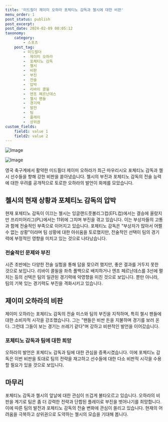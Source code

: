 ```yaml
---
title: '미드필더 제이미 오하라 포체티노 감독과 첼시에 대한 비판'
menu_order: 1
post_status: publish
post_excerpt: 
post_date: 2024-02-09 00:05:12
taxonomy:
    category:
        - 스포츠
    post_tag:
        - 미드필더
        -  제이미 오하라
        -  포체티노 감독
        -  첼시
        -  비판
        -  부진
        -  전술
        -  압박
        -  리바이 콜윌
        -  엔조 페르난데스
        -  첼시 팬들
        -  경기력
        -  발전
        -  팀
        -  플레이
        -  상위권
custom_fields:
    field1: value 1
    field2: value 2
---
```


![Image](https://imgnews.pstatic.net/image/411/2024/02/08/0000041330_001_20240208170201456.jpg?type=w647)

![Image](https://imgnews.pstatic.net/image/411/2024/02/08/0000041330_002_20240208170201496.jpg?type=w647)

영국 축구계에서 활약한 미드필더 제이미 오하라가 최근 마우리시오 포체티노 감독과 첼시 선수들을 향해 강한 비판을 쏟아냈습니다. 첼시의 부진과 포체티노 감독의 전술 능력에 대한 우려를 공개적으로 토로한 오하라의 발언이 화제를 모았습니다.
## 첼시의 현재 상황과 포체티노 감독의 압박
현재 포체티노 감독이 이끄는 첼시는 잉글랜드풋볼리그컵(EFL컵)에서는 결승에 올랐지만 프리미어리그(PL)에서는 11위에 그치며 부진을 겪고 있습니다. 이는 부상자들의 고통과 함께 전술적인 부족으로 이어지고 있습니다. 포체티노 감독은 "부상자가 많아서 어쩔 수 없는 상황"이라며 팀 상황에 대한 아쉬움을 토로했지만, 전술적인 선택이 팀의 경기력에 부정적인 영향을 미치고 있는 것으로 나타났습니다.
### 전술적인 문제와 부진
시즌 초반에는 다양한 전술 실험을 통해 답을 찾으려 했지만, 좋은 결과를 거두지 못한 것으로 보입니다. 리바이 콜윌을 좌측 풀백으로 배치하거나 엔조 페르난데스를 3선에 펼치는 등의 선택은 팀의 일관된 경기력에 악영향을 미친 것으로 보입니다. 뿐만 아니라, 팀의 기복 있는 경기력도 부진을 격화시키고 있습니다.
## 제이미 오하라의 비판
제이미 오하라는 포체티노 감독의 전술 미스와 팀의 부진을 지적하며, 특히 첼시 팬들에 대한 소비자적 시각을 강조했습니다. 그는 "팬들은 비싼 돈을 지불하며 경기를 보러 온다. 그런데 그들이 보는 경기는 쓰레기 같다"며 강하고 비판적인 발언을 이어갔습니다.
### 포체티노 감독과 팀에 대한 희망
오하라의 발언은 포체티노 감독과 팀에 대한 관심을 증폭시켰습니다. 이에 포체티노 감독은 이번 비판을 토대로 팀의 전략을 재고하고 선수들에 대한 다소 비판적 시각을 수용할 필요가 있을 것으로 보입니다.
## 마무리
포체티노 감독과 첼시의 앞날에 대한 관심이 뜨겁게 불타오르고 있습니다. 오하라의 비판을 계기로 팀은 좀 더 강력한 전략과 단합된 플레이로 부진을 벗어나기를 희망합니다. 이에 따른 팀의 발전과 포체티노 감독의 전술 변화에 관심이 쏠리고 있습니다. 현재의 어려움을 극복하고 상위권으로 도약하는 첼시의 모습을 기대해 봅니다.
